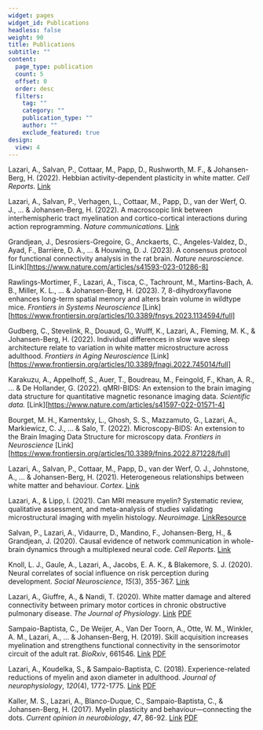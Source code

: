 ```yaml
---
widget: pages
widget_id: Publications
headless: false
weight: 90
title: Publications
subtitle: ""
content:
  page_type: publication
  count: 5
  offset: 0
  order: desc
  filters:
    tag: ""
    category: ""
    publication_type: ""
    author: ""
    exclude_featured: true
design:
  view: 4
---
```

Lazari, A., Salvan, P., Cottaar, M., Papp, D., Rushworth, M. F., & Johansen-Berg, H. (2022). Hebbian activity-dependent plasticity in white matter. *Cell Reports.* [Link](https://www.sciencedirect.com/science/article/pii/S2211124722007331)

Lazari, A., Salvan, P., Verhagen, L., Cottaar, M., Papp, D., van der Werf, O. J., ... & Johansen-Berg, H. (2022). A macroscopic link between interhemispheric tract myelination and cortico-cortical interactions during action reprogramming. *Nature communications.* [Link](https://www.nature.com/articles/s41467-022-31687-5)

Grandjean, J., Desrosiers-Gregoire, G., Anckaerts, C., Angeles-Valdez, D., Ayad, F., Barrière, D. A., ... & Houwing, D. J. (2023). A consensus protocol for functional connectivity analysis in the rat brain. *Nature neuroscience.* [Link][https://www.nature.com/articles/s41593-023-01286-8]

Rawlings-Mortimer, F., Lazari, A., Tisca, C., Tachrount, M., Martins-Bach, A. B., Miller, K. L., ... & Johansen-Berg, H. (2023). 7, 8-dihydroxyflavone enhances long-term spatial memory and alters brain volume in wildtype mice. *Frontiers in Systems Neuroscience* [Link][https://www.frontiersin.org/articles/10.3389/fnsys.2023.1134594/full]

Gudberg, C., Stevelink, R., Douaud, G., Wulff, K., Lazari, A., Fleming, M. K., & Johansen-Berg, H. (2022). Individual differences in slow wave sleep architecture relate to variation in white matter microstructure across adulthood. *Frontiers in Aging Neuroscience* [Link][https://www.frontiersin.org/articles/10.3389/fnagi.2022.745014/full]

Karakuzu, A., Appelhoff, S., Auer, T., Boudreau, M., Feingold, F., Khan, A. R., ... & De Hollander, G. (2022). qMRI-BIDS: An extension to the brain imaging data structure for quantitative magnetic resonance imaging data. *Scientific data.* [Link][https://www.nature.com/articles/s41597-022-01571-4]

Bourget, M. H., Kamentsky, L., Ghosh, S. S., Mazzamuto, G., Lazari, A., Markiewicz, C. J., ... & Salo, T. (2022). Microscopy-BIDS: An extension to the Brain Imaging Data Structure for microscopy data. *Frontiers in Neuroscience* [Link][https://www.frontiersin.org/articles/10.3389/fnins.2022.871228/full]

Lazari, A., Salvan, P., Cottaar, M., Papp, D., van der Werf, O. J., Johnstone, A., ... & Johansen-Berg, H. (2021). Heterogeneous relationships between white matter and behaviour. *Cortex*. [Link](https://www.sciencedirect.com/science/article/pii/S0010945221003166)

Lazari, A., & Lipp, I. (2021). Can MRI measure myelin? Systematic review, qualitative assessment, and meta-analysis of studies validating microstructural imaging with myelin histology. *Neuroimage.* [Link](https://www.sciencedirect.com/science/article/pii/S1053811921000215)[Resource](https://lazaral.github.io/Myelin-Validation-Systematic-Review/)

Salvan, P., Lazari, A., Vidaurre, D., Mandino, F., Johansen-Berg, H., & Grandjean, J. (2020). Causal evidence of network communication in whole-brain dynamics through a multiplexed neural code. *Cell Reports*. [Link](https://www.sciencedirect.com/science/article/pii/S2211124721014315)

Knoll, L. J., Gaule, A., Lazari, A., Jacobs, E. A. K., & Blakemore, S. J. (2020). Neural correlates of social influence on risk perception during development. *Social Neuroscience*, *15*(3), 355-367. [Link](https://pubmed.ncbi.nlm.nih.gov/32091958/) 

Lazari, A., Giuffre, A., & Nandi, T. (2020). White matter damage and altered connectivity between primary motor cortices in chronic obstructive pulmonary disease. *The Journal of Physiology*. [Link](https://physoc.onlinelibrary.wiley.com/doi/full/10.1113/JP280648) [PDF](https://physoc.onlinelibrary.wiley.com/doi/pdf/10.1113/JP280648)

Sampaio-Baptista, C., De Weijer, A., Van Der Toorn, A., Otte, W. M., Winkler, A. M., Lazari, A., ... & Johansen-Berg, H. (2019). Skill acquisition increases myelination and strengthens functional connectivity in the sensorimotor circuit of the adult rat. *BioRxiv*, 661546. [Link](https://www.biorxiv.org/content/10.1101/661546v1) [PDF](https://www.biorxiv.org/content/10.1101/661546v1.full.pdf)

Lazari, A., Koudelka, S., & Sampaio-Baptista, C. (2018). Experience-related reductions of myelin and axon diameter in adulthood. *Journal of neurophysiology*, *120*(4), 1772-1775. [Link](https://journals.physiology.org/doi/full/10.1152/jn.00070.2018) [PDF](https://journals.physiology.org/doi/pdfplus/10.1152/jn.00070.2018)

Kaller, M. S., Lazari, A., Blanco-Duque, C., Sampaio-Baptista, C., & Johansen-Berg, H. (2017). Myelin plasticity and behaviour—connecting the dots. *Current opinion in neurobiology*, *47*, 86-92. [Link](https://www.sciencedirect.com/science/article/pii/S0959438817300983) [PDF](https://www.ncbi.nlm.nih.gov/pmc/articles/PMC5844949/pdf/main.pdf)
